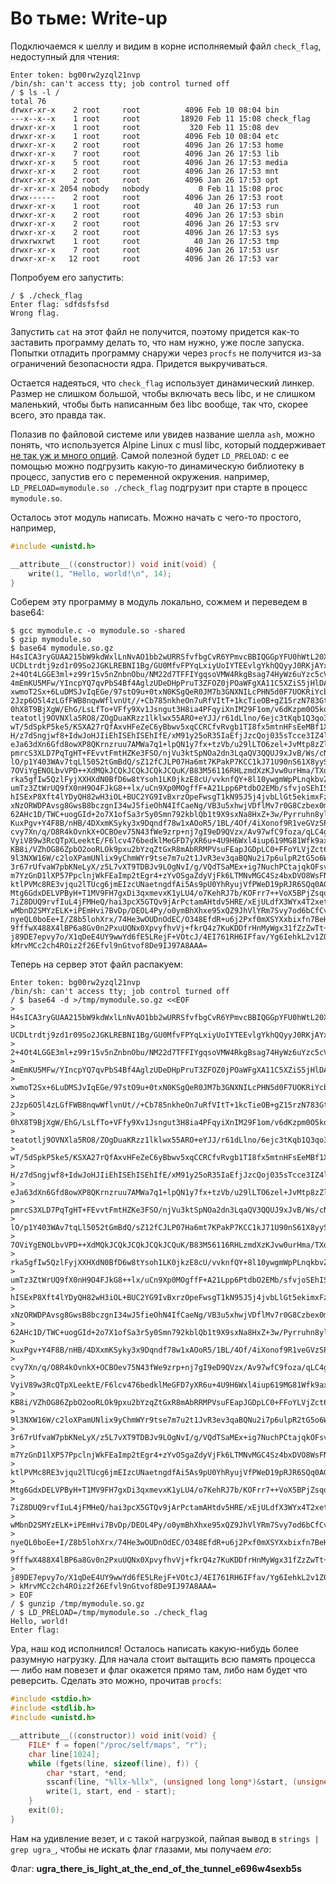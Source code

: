 # Во тьме: Write-up

Подключаемся к шеллу и видим в корне исполняемый файл `check_flag`, недоступный для чтения:

```shell
Enter token: bg00rw2yzql21nvp
/bin/sh: can't access tty; job control turned off
/ $ ls -l /
total 76
drwxr-xr-x    2 root     root          4096 Feb 10 08:04 bin
---x--x--x    1 root     root         18920 Feb 11 15:08 check_flag
drwxr-xr-x    1 root     root           320 Feb 11 15:08 dev
drwxr-xr-x    1 root     root          4096 Feb 10 08:04 etc
drwxr-xr-x    2 root     root          4096 Jan 26 17:53 home
drwxr-xr-x    7 root     root          4096 Jan 26 17:53 lib
drwxr-xr-x    5 root     root          4096 Jan 26 17:53 media
drwxr-xr-x    2 root     root          4096 Jan 26 17:53 mnt
drwxr-xr-x    2 root     root          4096 Jan 26 17:53 opt
dr-xr-xr-x 2054 nobody   nobody           0 Feb 11 15:08 proc
drwx------    2 root     root          4096 Jan 26 17:53 root
drwxr-xr-x    1 root     root            40 Jan 26 17:53 run
drwxr-xr-x    2 root     root          4096 Jan 26 17:53 sbin
drwxr-xr-x    2 root     root          4096 Jan 26 17:53 srv
drwxr-xr-x    2 root     root          4096 Jan 26 17:53 sys
drwxrwxrwt    1 root     root            40 Jan 26 17:53 tmp
drwxr-xr-x    7 root     root          4096 Jan 26 17:53 usr
drwxr-xr-x   12 root     root          4096 Jan 26 17:53 var
```

Попробуем его запустить:

```shell
/ $ ./check_flag
Enter flag: sdfdsfsfsd
Wrong flag.
```

Запустить `cat` на этот файл не получится, поэтому придется как-то заставить программу делать то, что нам нужно, уже после запуска. Попытки отладить программу снаружи через `procfs` не получится из-за ограничений безопасности ядра. Придется выкручиваться.

Остается надеяться, что `check_flag` использует динамический линкер. Размер не слишком большой, чтобы включать весь libc, и не слишком маленький, чтобы быть написанным без libc вообще, так что, скорее всего, это правда так.

Полазив по файловой системе или увидев название шелла `ash`, можно понять, что используется Alpine Linux с musl libc, который поддерживает [не так уж и много опций](https://wiki.musl-libc.org/environment-variables). Самой полезной будет `LD_PRELOAD`: с ее помощью можно подгрузить какую-то динамическую библиотеку в процесс, запустив его с переменной окружения. например, `LD_PRELOAD=mymodule.so ./check_flag` подгрузит при старте в процесс `mymodule.so`.

Осталось этот модуль написать. Можно начать с чего-то простого, например,

```c
#include <unistd.h>

__attribute__((constructor)) void init(void) {
	write(1, "Hello, world!\n", 14);
}
```

Соберем эту программу в модуль локально, сожмем и переведем в base64:

```shell
$ gcc mymodule.c -o mymodule.so -shared
$ gzip mymodule.so
$ base64 mymodule.so.gz
H4sICA3ryGUAA215bW9kdWxlLnNvAO1bb2wURRSfvfbgCvR6YPmvcBBIQGGpYFU0hWtL20XbgtB+
UCDLtrdtj9zd1r09So2JGKLREBNI1Bg/GU0MfvFPYqLxiyUoIYTEEvlgYkhQQyyJ0RKjAYxdZ3be
2+4Ot4LGGE3ml+z99r15v5nZnbnObu/NM22d7TFFIYgqsoVMW4RkgBsag74HyWz6uYzc5cVWk2hk
4mEmKU5MFw/YIncpYQ7qvPbS4Bf4AglzUDeDHpPruT3ZFOZ0jPOaWFgXA11C5XZiS5jHlDAnQF4N
xwmoT2Sx+6LuDMSJvIqEGe/97stO9u+0txN0KSgQeR0JM7b3GNXNILcPHN5d0F7UOKRiYcbhr4Y6
2Jzp6O5l4zLGfFWB8nqwWflvnUt//+Cb785nkheOn7uRfVItT+1kcTieOB+gZ15rzN783GtP3+o6
0hX8T9BjXgW/EhG/LsLfTo+VFfy9Xv1Jsngut3H8ia4PFqyiXnIM29F1om/v6dKzpm0O5kqOafd0
teatotlj9OVNXla5RO8/ZOgDuaKRzz1lklwx55ARO+eYJJ/r61dLlno/6ejc3tKqb1Q3qo3edcXo
wT/5dSpkP5ke5/KSXA27rQfAxvHFeZeC6yBbwv5xqCCRCfvRvgb1TI8fx5mtnHFsEeMBf1XA/1XA
H/z7dSngjwf8+IdwJoHJIiEhISEhISEhIfE/xM91y25oR35IaEfjJzcQoj035sTcce3IZ4lTXrnb
eJa63dXn6Gfd8owXP8QKrnzruu7AMWa7q1+lpQN1y7fx+tzVb/u29lLTO6zel+JvMtp8zZlPm+qG
pmrcS3XLD7PqTgHT+FEvvtFmtHZKe3FSO/njVu3ktSpNOa2dn3LqaQV3QQUJ9xJvB/Ws/cNNjbSY
lO/p1Y403WAv7tqLl5052tGmBdQ/sZ12fCJLP07Ha6mt7KPakP7KCC1kJ71U90nS61X8yySr5vSn
7OViYgENOLbvVPD++XdMQkJCQkJCQkJCQkJCQuK/B83M56116RHLzmdXzKJvw0urHma/TXq/t066
rka5gfIw5QzlFyjXXHXdN0BfD6w8tYsoh1LK0jkzE8cU/vvknfQY+8l10ywgmWpPLnqkbvZI4jDZ
umTz3ZtWrUQ9fX0nH9O4FJkG8++lx/uCn9Xp0MOgffF+A21Lpp6PtdbO2EMb/sfvjoSEhISEhISE
hISExP8Xft4lYDyQH82wH3iOL+BUC2YG9IvBxrzOpeFwsgT1kN95J5j4jvbLlGt5ekimxFzLMUjS
xNzORWDPAvsg8GwsB8bczgnI34wJ5fieOhN4IfCaeNg/VB3u5xhwjVDflMv7r0G8Czbex0mw74fy
62AHc1D/TWC+uogGId+2o7X1ofSa3r5y0Smn792kblQb1t9X9sxNa8HxZ+3w/Pyrruhn8ylGkmR/
KuxPgv+Y4F8B/nHB/4DXxmKSyky3x9Dqndf78w1xAOoR5/1BL/4Of/4iXonof9R1veGVzSPjabGk
cvy7Xn/q/O8R4kOvnkX+OCBOev75N43fWe9zrp+nj7gI9eD9QVzx/Av97wfC9foza/qLC4grlfPT
VyiV89w3RcQTpXLeektE/F6lcv476bedklMeGFD7yXR6u+4U9H6Wxl4iup619MG81Wfk9axj2SXd
KB8i/VZhOG86ZpbO2ooRLOk9pxu2bYzqZtGxR8mAbRRMPVsuFEapJGDpLC0+FFoYLVjZct6kfdL1
9l3NXW16W/c2loXPamUNlix9yChmWYr9tse7m7u2t1JvR3ev3qaBQNu2i7p6ulpR2tG5o6W5U9/R
3r67rUfvaW7pbKNeLyX/z5L7vXT9TDBJv9LOgNvI/g/VQdTSaMEx+ig7NuchPCtajqkOFsvqsG0N
m7YzGnD1lXP57PpclnjWkFEaImp2tEgr4+zYvOSgaZdyVjFk6LTMNvMGC4Sz4bxDVO8WsFN10IKT
ktlPVMc8RE3vjqu2lTUcg6jmEIzcUNaetngdfAi5As9pU0YhRyujVfPWeD19pRJR6SQq0AGvNCv/
Mtg6GdxDELVPByH+T1MV9FH7gxDi3qxmevxK1yLU4/o7KehRJ7b/KOFrr7++VoX5BPjZsqoE9Lhu
7iZ8DUQ9rvfIuL4jFMHeQ/hai3pcX5GTQv9jArPctamAHtdv5HRE/xEjULdfX3WYx4T2xet/Fspa
wMbnD2SMYzELK+iPEmHvi7BvDp/DEOL4Py/o0ymBhXhxe95xQZ9JhVlYRm7Svy7od6bCfCv9W4Ie
nyeQL0boEe+I/Z8b5lohXrx/74He3wOUDnOdEC/O348EfdR+u6j2Pxf0mXSYXxbixfn7BeHfEXwO
9fffwX488X4lBP6a8Gv0n2PxuUQNx0XpvyfhvVj+fkrQ4z7KuKDDfrHnMyWgx31fZzZwTt+i/UlB
j89DE7epvy7o/X1qDeE4UY9wwYd6fE5LRejF+VOtcJ/4EI761RH6IFfav/Yg6IehkL2v1ZOb//7U
kMrvMCc2ch4ROiz2f26Efvl9nGtvof8De9IJ97A8AAA=
```

Теперь на сервер этот файл распакуем:

```shell
Enter token: bg00rw2yzql21nvp
/bin/sh: can't access tty; job control turned off
/ $ base64 -d >/tmp/mymodule.so.gz <<EOF
> H4sICA3ryGUAA215bW9kdWxlLnNvAO1bb2wURRSfvfbgCvR6YPmvcBBIQGGpYFU0hWtL20XbgtB+
> UCDLtrdtj9zd1r09So2JGKLREBNI1Bg/GU0MfvFPYqLxiyUoIYTEEvlgYkhQQyyJ0RKjAYxdZ3be
> 2+4Ot4LGGE3ml+z99r15v5nZnbnObu/NM22d7TFFIYgqsoVMW4RkgBsag74HyWz6uYzc5cVWk2hk
> 4mEmKU5MFw/YIncpYQ7qvPbS4Bf4AglzUDeDHpPruT3ZFOZ0jPOaWFgXA11C5XZiS5jHlDAnQF4N
> xwmoT2Sx+6LuDMSJvIqEGe/97stO9u+0txN0KSgQeR0JM7b3GNXNILcPHN5d0F7UOKRiYcbhr4Y6
> 2Jzp6O5l4zLGfFWB8nqwWflvnUt//+Cb785nkheOn7uRfVItT+1kcTieOB+gZ15rzN783GtP3+o6
> 0hX8T9BjXgW/EhG/LsLfTo+VFfy9Xv1Jsngut3H8ia4PFqyiXnIM29F1om/v6dKzpm0O5kqOafd0
> teatotlj9OVNXla5RO8/ZOgDuaKRzz1lklwx55ARO+eYJJ/r61dLlno/6ejc3tKqb1Q3qo3edcXo
> wT/5dSpkP5ke5/KSXA27rQfAxvHFeZeC6yBbwv5xqCCRCfvRvgb1TI8fx5mtnHFsEeMBf1XA/1XA
> H/z7dSngjwf8+IdwJoHJIiEhISEhISEhIfE/xM91y25oR35IaEfjJzcQoj035sTcce3IZ4lTXrnb
> eJa63dXn6Gfd8owXP8QKrnzruu7AMWa7q1+lpQN1y7fx+tzVb/u29lLTO6zel+JvMtp8zZlPm+qG
> pmrcS3XLD7PqTgHT+FEvvtFmtHZKe3FSO/njVu3ktSpNOa2dn3LqaQV3QQUJ9xJvB/Ws/cNNjbSY
> lO/p1Y403WAv7tqLl5052tGmBdQ/sZ12fCJLP07Ha6mt7KPakP7KCC1kJ71U90nS61X8yySr5vSn
> 7OViYgENOLbvVPD++XdMQkJCQkJCQkJCQkJCQuK/B83M56116RHLzmdXzKJvw0urHma/TXq/t066
> rka5gfIw5QzlFyjXXHXdN0BfD6w8tYsoh1LK0jkzE8cU/vvknfQY+8l10ywgmWpPLnqkbvZI4jDZ
> umTz3ZtWrUQ9fX0nH9O4FJkG8++lx/uCn9Xp0MOgffF+A21Lpp6PtdbO2EMb/sfvjoSEhISEhISE
> hISExP8Xft4lYDyQH82wH3iOL+BUC2YG9IvBxrzOpeFwsgT1kN95J5j4jvbLlGt5ekimxFzLMUjS
> xNzORWDPAvsg8GwsB8bczgnI34wJ5fieOhN4IfCaeNg/VB3u5xhwjVDflMv7r0G8Czbex0mw74fy
> 62AHc1D/TWC+uogGId+2o7X1ofSa3r5y0Smn792kblQb1t9X9sxNa8HxZ+3w/Pyrruhn8ylGkmR/
> KuxPgv+Y4F8B/nHB/4DXxmKSyky3x9Dqndf78w1xAOoR5/1BL/4Of/4iXonof9R1veGVzSPjabGk
> cvy7Xn/q/O8R4kOvnkX+OCBOev75N43fWe9zrp+nj7gI9eD9QVzx/Av97wfC9foza/qLC4grlfPT
> VyiV89w3RcQTpXLeektE/F6lcv476bedklMeGFD7yXR6u+4U9H6Wxl4iup619MG81Wfk9axj2SXd
> KB8i/VZhOG86ZpbO2ooRLOk9pxu2bYzqZtGxR8mAbRRMPVsuFEapJGDpLC0+FFoYLVjZct6kfdL1
> 9l3NXW16W/c2loXPamUNlix9yChmWYr9tse7m7u2t1JvR3ev3qaBQNu2i7p6ulpR2tG5o6W5U9/R
> 3r67rUfvaW7pbKNeLyX/z5L7vXT9TDBJv9LOgNvI/g/VQdTSaMEx+ig7NuchPCtajqkOFsvqsG0N
> m7YzGnD1lXP57PpclnjWkFEaImp2tEgr4+zYvOSgaZdyVjFk6LTMNvMGC4Sz4bxDVO8WsFN10IKT
> ktlPVMc8RE3vjqu2lTUcg6jmEIzcUNaetngdfAi5As9pU0YhRyujVfPWeD19pRJR6SQq0AGvNCv/
> Mtg6GdxDELVPByH+T1MV9FH7gxDi3qxmevxK1yLU4/o7KehRJ7b/KOFrr7++VoX5BPjZsqoE9Lhu
> 7iZ8DUQ9rvfIuL4jFMHeQ/hai3pcX5GTQv9jArPctamAHtdv5HRE/xEjULdfX3WYx4T2xet/Fspa
> wMbnD2SMYzELK+iPEmHvi7BvDp/DEOL4Py/o0ymBhXhxe95xQZ9JhVlYRm7Svy7od6bCfCv9W4Ie
> nyeQL0boEe+I/Z8b5lohXrx/74He3wOUDnOdEC/O348EfdR+u6j2Pxf0mXSYXxbixfn7BeHfEXwO
> 9fffwX488X4lBP6a8Gv0n2PxuUQNx0XpvyfhvVj+fkrQ4z7KuKDDfrHnMyWgx31fZzZwTt+i/UlB
> j89DE7epvy7o/X1qDeE4UY9wwYd6fE5LRejF+VOtcJ/4EI761RH6IFfav/Yg6IehkL2v1ZOb//7U
> kMrvMCc2ch4ROiz2f26Efvl9nGtvof8De9IJ97A8AAA=
> EOF
/ $ gunzip /tmp/mymodule.so.gz
/ $ LD_PRELOAD=/tmp/mymodule.so ./check_flag
Hello, world!
Enter flag:
```

Ура, наш код исполнился! Осталось написать какую-нибудь более разумную нагрузку. Для начала стоит вытащить всю память процесса — либо нам повезет и флаг окажется прямо там, либо нам будет что реверсить. Сделать это можно, прочитав `procfs`:

```c
#include <stdio.h>
#include <stdlib.h>
#include <unistd.h>

__attribute__((constructor)) void init(void) {
    FILE* f = fopen("/proc/self/maps", "r");
    char line[1024];
    while (fgets(line, sizeof(line), f)) {
        char *start, *end;
        sscanf(line, "%llx-%llx", (unsigned long long*)&start, (unsigned long long*)&end);
        write(1, start, end - start);
    }
    exit(0);
}
```

Нам на удивление везет, и с такой нагрузкой, пайпая вывод в `strings | grep ugra_`, чтобы не искать флаг глазами, мы получаем *его*:

Флаг: **ugra_there_is_light_at_the_end_of_the_tunnel_e696w4sexb5s**
